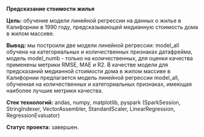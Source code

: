 ﻿**Предсказание стоимости жилья**
 
**Цель:** обучение модели линейной регрессии на данных о жилье в Калифорнии в 1990 году, предсказывающей медианную стоимость дома в жилом массиве.

**Вывод:**  мы построили две модели линейной регрессии: model_all обучена на категориальных и количественных признаках датафрейма, модель model_numb - только на количественных, для оценки качества применены метрики RMSE, MAE и R2. В качестве модели для предсказаний медианной стоимости дома в жилом массиве в Калифорнии предлагается модель линейной регрессии model_all, обученная на количественных и категориальных признаках, имеющая наиболее лучшие метрики качества.

**Стек технологий:** andas, numpy, matplotlib, pyspark (SparkSession, StringIndexer, VectorAssembler, StandardScaler, LinearRegression, RegressionEvaluator)

**Статус проекта:** завершен.
